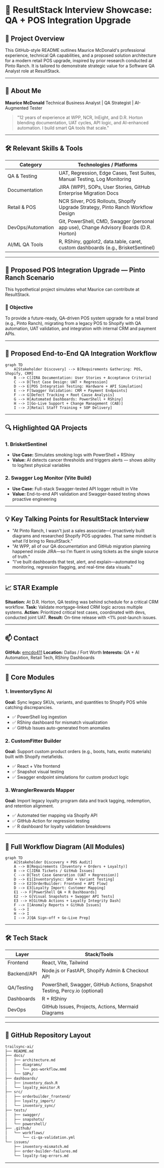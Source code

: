 # 🧪 ResultStack Interview Showcase: QA + POS Integration Upgrade

## 📌 Project Overview

This GitHub-style README outlines Maurice McDonald's professional experience, technical QA capabilities, and a proposed solution architecture for a modern retail POS upgrade, inspired by prior research conducted at Pinto Ranch. It is tailored to demonstrate strategic value for a Software QA Analyst role at ResultStack.

---

## 👋 About Me

**Maurice McDonald**
Technical Business Analyst | QA Strategist | AI-Augmented Tester

> "12 years of experience at WPP, NCR, InEight, and D.R. Horton blending documentation, UAT cycles, API logic, and AI-enhanced automation. I build smart QA tools that scale."

---

## 🛠️ Relevant Skills & Tools

| Category          | Technologies / Platforms                                                               |
| ----------------- | -------------------------------------------------------------------------------------- |
| QA & Testing      | UAT, Regression, Edge Cases, Test Suites, Manual Testing, Log Monitoring               |
| Documentation     | JIRA (WPP), SOPs, User Stories, GitHub Enterprise Migration Docs                       |
| Retail & POS      | NCR Silver, POS Rollouts, Shopify Upgrade Strategy, Pinto Ranch Workflow Design        |
| DevOps/Automation | Git, PowerShell, CMD, Swagger (personal app use), Change Advisory Boards (D.R. Horton) |
| AI/ML QA Tools    | R, RShiny, ggplot2, data.table, caret, custom dashboards (e.g., BrisketSentinel)       |

---

## 🚀 Proposed POS Integration Upgrade — Pinto Ranch Scenario

This hypothetical project simulates what Maurice can contribute at ResultStack.

### 🎯 Objective

To provide a future-ready, QA-driven POS system upgrade for a retail brand (e.g., Pinto Ranch), migrating from a legacy POS to Shopify with QA automation, UAT validation, and integration with internal CRM and payment APIs.

---

## 🔄 Proposed End-to-End QA Integration Workflow

```mermaid
graph TD
    A[Stakeholder Discovery] --> B[Requirements Gathering: POS, Shopify, CRM]
    B --> C[JIRA Documentation: User Stories + Acceptance Criteria]
    C --> D[Test Case Design: UAT + Regression]
    D --> E[POS Integration Testing: Hardware + API Simulation]
    E --> F[Swagger Validation: CRM + Payment Endpoints]
    F --> G[Defect Tracking + Root Cause Analysis]
    G --> H[Automated Dashboards: PowerShell + RShiny]
    H --> I[Go-Live Support + Change Management (CAB)]
    I --> J[Retail Staff Training + SOP Delivery]

```

---

## 🔍 Highlighted QA Projects

### 1. **BrisketSentinel**

* **Use Case:** Simulates smoking logs with PowerShell + RShiny
* **Value:** AI detects cancer thresholds and triggers alerts — shows ability to log/test physical variables

### 2. **Swagger Log Monitor (Vite Build)**

* **Use Case:** Full-stack Swagger-tested API logger rebuilt in Vite
* **Value:** End-to-end API validation and Swagger-based testing shows proactive engineering

---

## 💡 Key Talking Points for ResultStack Interview

* "At Pinto Ranch, I wasn't just a sales associate—I proactively built diagrams and researched Shopify POS upgrades. That same mindset is what I’d bring to ResultStack."
* "At WPP, all of our QA documentation and GitHub migration planning happened inside JIRA—so I’m fluent in using tickets as the single source of truth."
* "I've built dashboards that test, alert, and explain—automated log monitoring, regression flagging, and real-time data visuals."

---

## 📈 STAR Example

**Situation:** At D.R. Horton, QA testing was behind schedule for a critical CRM workflow.
**Task:** Validate mortgage-linked CRM logic across multiple systems.
**Action:** Prioritized critical test cases, coordinated with devs, conducted joint UAT.
**Result:** On-time release with <1% post-launch issues.

---

## 📫 Contact

**GitHub:** [emcdo411](https://github.com/emcdo411)
**Location:** Dallas / Fort Worth
**Interests:** QA + AI Automation, Retail Tech, RShiny Dashboards

---

## 🧩 Core Modules

### 1. **InventorySync AI**

**Goal:** Sync legacy SKUs, variants, and quantities to Shopify POS while catching discrepancies.

* ✅ PowerShell log ingestion
* ✅ RShiny dashboard for mismatch visualization
* ✅ GitHub Issues auto-generated from anomalies

### 2. **CustomFitter Builder**

**Goal:** Support custom product orders (e.g., boots, hats, exotic materials) built with Shopify metafields.

* ✅ React + Vite frontend
* ✅ Snapshot visual testing
* ✅ Swagger endpoint simulations for custom product logic

### 3. **WranglerRewards Mapper**

**Goal:** Import legacy loyalty program data and track tagging, redemption, and retention alignment.

* ✅ Automated tier mapping via Shopify API
* ✅ GitHub Action for regression testing
* ✅ R dashboard for loyalty validation breakdowns

---

## 🔄 Full Workflow Diagram (All Modules)

```mermaid
graph TD
    A[Stakeholder Discovery + POS Audit]
    A --> B[Requirements (Inventory + Orders + Loyalty)]
    B --> C[JIRA Tickets / GitHub Issues]
    C --> D[Test Case Generation (UAT + Regression)]
    D --> E1[InventorySync: SKU + Variant Testing]
    D --> E2[OrderBuilder: Frontend + API Flow]
    D --> E3[Loyalty Import: Customer Mapping]
    E1 --> F[PowerShell QA + R Dashboards]
    E2 --> G[Visual Snapshots + Swagger API Tests]
    E3 --> H[GitHub Actions + Loyalty Integrity Dash]
    F --> I[Anomaly Reports + GitHub Issues]
    G --> I
    H --> I
    I --> J[QA Sign-off + Go-Live Prep]
```

---

## 🛠️ Tech Stack

| Layer       | Stack/Tools                                                                |
| ----------- | -------------------------------------------------------------------------- |
| Frontend    | React, Vite, Tailwind                                                      |
| Backend/API | Node.js or FastAPI, Shopify Admin & Checkout API                           |
| QA/Testing  | PowerShell, Swagger, GitHub Actions, Snapshot Testing, Percy.io (optional) |
| Dashboards  | R + RShiny                                                                 |
| DevOps      | GitHub Issues, Projects, Actions, Mermaid Diagrams                         |

---

## 📁 GitHub Repository Layout

```bash
trailsync-ai/
├── README.md
├── docs/
│   ├── architecture.md
│   ├── diagrams/
│   │   └── pos-workflow.mmd
│   └── SOPs/
├── dashboards/
│   ├── inventory_dash.R
│   └── loyalty_monitor.R
├── src/
│   ├── orderbuilder_frontend/
│   ├── loyalty_import/
│   └── inventory_sync/
├── tests/
│   ├── swagger/
│   ├── snapshots/
│   └── powershell/
├── .github/
│   └── workflows/
│       └── ci-qa-validation.yml
└── issues/
    ├── inventory-mismatch.md
    ├── order-builder-failures.md
    └── loyalty-tag-errors.md
```

---


